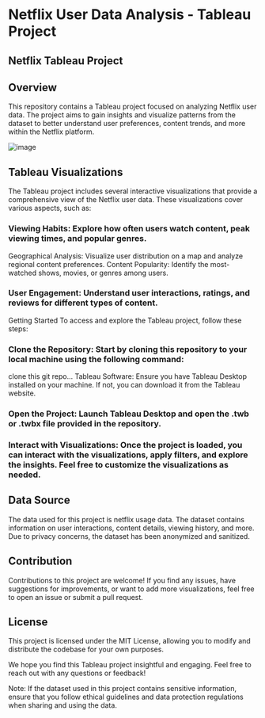 # Netflix User Data Analysis - Tableau Project
## Netflix Tableau Project

## Overview
This repository contains a Tableau project focused on analyzing Netflix user data. The project aims to gain insights and visualize patterns from the dataset to better understand user preferences, content trends, and more within the Netflix platform.

![image](https://github.com/AbhishekSingh010/tableau-netflix_data_analysise/assets/113212983/8b6e558d-1840-49ef-9c61-d53dc2b84244)



## Tableau Visualizations
The Tableau project includes several interactive visualizations that provide a comprehensive view of the Netflix user data. These visualizations cover various aspects, such as:

### Viewing Habits: Explore how often users watch content, peak viewing times, and popular genres.
Geographical Analysis: Visualize user distribution on a map and analyze regional content preferences.
Content Popularity: Identify the most-watched shows, movies, or genres among users.
### User Engagement: Understand user interactions, ratings, and reviews for different types of content.
Getting Started
To access and explore the Tableau project, follow these steps:

### Clone the Repository: Start by cloning this repository to your local machine using the following command:

clone this git repo...
Tableau Software: Ensure you have Tableau Desktop installed on your machine. If not, you can download it from the Tableau website.

### Open the Project: Launch Tableau Desktop and open the .twb or .twbx file provided in the repository.

### Interact with Visualizations: Once the project is loaded, you can interact with the visualizations, apply filters, and explore the insights. Feel free to customize the visualizations as needed.

## Data Source
The data used for this project is netflix usage data. The dataset contains information on user interactions, content details, viewing history, and more. Due to privacy concerns, the dataset has been anonymized and sanitized.

## Contribution
Contributions to this project are welcome! If you find any issues, have suggestions for improvements, or want to add more visualizations, feel free to open an issue or submit a pull request.


## License
This project is licensed under the MIT License, allowing you to modify and distribute the codebase for your own purposes.

We hope you find this Tableau project insightful and engaging. Feel free to reach out with any questions or feedback!

Note: If the dataset used in this project contains sensitive information, ensure that you follow ethical guidelines and data protection regulations when sharing and using the data.
